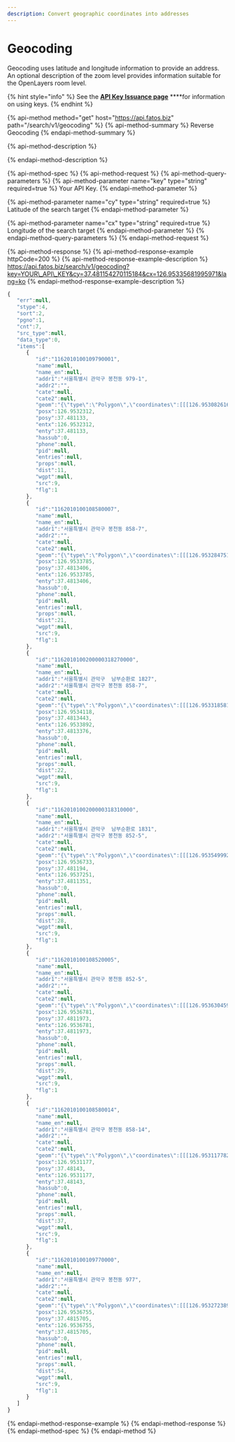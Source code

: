 ```yaml
---
description: Convert geographic coordinates into addresses
---
```


# Geocoding

Geocoding uses latitude and longitude information to provide an address. An optional description of the zoom level provides information suitable for the OpenLayers room level.

{% hint style="info" %}
See the [**API Key Issuance page**](../../get-your-api-key.md) ****for information on using keys.
{% endhint %}

{% api-method method="get" host="https://api.fatos.biz" path="/search/v1/geocoding" %}
{% api-method-summary %}
Reverse Geocoding
{% endapi-method-summary %}

{% api-method-description %}

{% endapi-method-description %}

{% api-method-spec %}
{% api-method-request %}
{% api-method-query-parameters %}
{% api-method-parameter name="key" type="string" required=true %}
Your API Key.
{% endapi-method-parameter %}

{% api-method-parameter name="cy" type="string" required=true %}
Latitude of the search target
{% endapi-method-parameter %}

{% api-method-parameter name="cx" type="string" required=true %}
Longitude of the search target
{% endapi-method-parameter %}
{% endapi-method-query-parameters %}
{% endapi-method-request %}

{% api-method-response %}
{% api-method-response-example httpCode=200 %}
{% api-method-response-example-description %}
https://api.fatos.biz/search/v1/geocoding?key=YOUR\_API\_KEY&cy=37.481154270115184&cx=126.95335681995971&lang=ko
{% endapi-method-response-example-description %}

```javascript
{
   "err":null,
   "stype":4,
   "sort":2,
   "pgno":1,
   "cnt":7,
   "src_type":null,
   "data_type":0,
   "items":[
      {
         "id":"1162010100109790001",
         "name":null,
         "name_en":null,
         "addr1":"서울특별시 관악구 봉천동 979-1",
         "addr2":"",
         "cate":null,
         "cate2":null,
         "geom":"{\"type\":\"Polygon\",\"coordinates\":[[[126.953082616,37.48190784],[126.95330847,37.481852713],[126.952992684,37.48145277],[126.953019523,37.481370195],[126.953970253,37.481000056],[126.953972299,37.480983298],[126.953966091,37.480968249],[126.953971821,37.48085013],[126.953936844,37.480740554],[126.953947977,37.480658658],[126.953946971,37.480640637],[126.953956492,37.480604601],[126.95294559,37.48100024],[126.952841556,37.480961606],[126.952722832,37.480198948],[126.95272197,37.481489002],[126.952762336,37.481501254],[126.953082616,37.48190784]]]}",
         "posx":126.9532312,
         "posy":37.481133,
         "entx":126.9532312,
         "enty":37.481133,
         "hassub":0,
         "phone":null,
         "pid":null,
         "entries":null,
         "props":null,
         "dist":11,
         "wgpt":null,
         "src":9,
         "flg":1
      },
      {
         "id":"1162010100108580007",
         "name":null,
         "name_en":null,
         "addr1":"서울특별시 관악구 봉천동 858-7",
         "addr2":"",
         "cate":null,
         "cate2":null,
         "geom":"{\"type\":\"Polygon\",\"coordinates\":[[[126.953284751,37.481491366],[126.953577002,37.481335462],[126.95346229,37.481199308],[126.953280623,37.481270556],[126.953255657,37.481291232],[126.953209704,37.481401144],[126.953284751,37.481491366]]]}",
         "posx":126.9533785,
         "posy":37.4813406,
         "entx":126.9533785,
         "enty":37.4813406,
         "hassub":0,
         "phone":null,
         "pid":null,
         "entries":null,
         "props":null,
         "dist":21,
         "wgpt":null,
         "src":9,
         "flg":1
      },
      {
         "id":"1162010100200000318270000",
         "name":null,
         "name_en":null,
         "addr1":"서울특별시 관악구  남부순환로 1827",
         "addr2":"서울특별시 관악구 봉천동 858-7",
         "cate":null,
         "cate2":null,
         "geom":"{\"type\":\"Polygon\",\"coordinates\":[[[126.953318581,37.481325593],[126.953276804,37.481414235],[126.953309794,37.481452541],[126.953561773,37.481327404],[126.953491279,37.481239708],[126.953318581,37.481325593]]]}",
         "posx":126.9534118,
         "posy":37.4813443,
         "entx":126.9533892,
         "enty":37.4813376,
         "hassub":0,
         "phone":null,
         "pid":null,
         "entries":null,
         "props":null,
         "dist":22,
         "wgpt":null,
         "src":9,
         "flg":1
      },
      {
         "id":"1162010100200000318310000",
         "name":null,
         "name_en":null,
         "addr1":"서울특별시 관악구  남부순환로 1831",
         "addr2":"서울특별시 관악구 봉천동 852-5",
         "cate":null,
         "cate2":null,
         "geom":"{\"type\":\"Polygon\",\"coordinates\":[[[126.953549992,37.481185312],[126.953613701,37.481275257],[126.953792607,37.481205232],[126.953737606,37.481111596],[126.953549992,37.481185312]]]}",
         "posx":126.9536733,
         "posy":37.481194,
         "entx":126.9537251,
         "enty":37.4811351,
         "hassub":0,
         "phone":null,
         "pid":null,
         "entries":null,
         "props":null,
         "dist":28,
         "wgpt":null,
         "src":9,
         "flg":1
      },
      {
         "id":"1162010100108520005",
         "name":null,
         "name_en":null,
         "addr1":"서울특별시 관악구 봉천동 852-5",
         "addr2":"",
         "cate":null,
         "cate2":null,
         "geom":"{\"type\":\"Polygon\",\"coordinates\":[[[126.953630459,37.481298227],[126.953820028,37.481228668],[126.953733931,37.481093212],[126.953528854,37.481173775],[126.953630459,37.481298227]]]}",
         "posx":126.9536781,
         "posy":37.4811973,
         "entx":126.9536781,
         "enty":37.4811973,
         "hassub":0,
         "phone":null,
         "pid":null,
         "entries":null,
         "props":null,
         "dist":29,
         "wgpt":null,
         "src":9,
         "flg":1
      },
      {
         "id":"1162010100108580014",
         "name":null,
         "name_en":null,
         "addr1":"서울특별시 관악구 봉천동 858-14",
         "addr2":"",
         "cate":null,
         "cate2":null,
         "geom":"{\"type\":\"Polygon\",\"coordinates\":[[[126.953117782,37.481612084],[126.953255657,37.481291232],[126.953280623,37.481270556],[126.953019523,37.481370195],[126.952992684,37.48145277],[126.953117782,37.481612084]]]}",
         "posx":126.9531177,
         "posy":37.48143,
         "entx":126.9531177,
         "enty":37.48143,
         "hassub":0,
         "phone":null,
         "pid":null,
         "entries":null,
         "props":null,
         "dist":37,
         "wgpt":null,
         "src":9,
         "flg":1
      },
      {
         "id":"1162010100109770000",
         "name":null,
         "name_en":null,
         "addr1":"서울특별시 관악구 봉천동 977",
         "addr2":"",
         "cate":null,
         "cate2":null,
         "geom":"{\"type\":\"Polygon\",\"coordinates\":[[[126.953272389,37.481806143],[126.95330847,37.481852713],[126.953865165,37.481673637],[126.954072514,37.481612058],[126.954054217,37.481582678],[126.954032519,37.481566992],[126.953983875,37.481575775],[126.953915368,37.481598451],[126.953861458,37.481584563],[126.953528854,37.481173775],[126.95346229,37.481199308],[126.953797894,37.481603511],[126.953783793,37.481641266],[126.953272389,37.481806143]]]}",
         "posx":126.9536755,
         "posy":37.4815705,
         "entx":126.9536755,
         "enty":37.4815705,
         "hassub":0,
         "phone":null,
         "pid":null,
         "entries":null,
         "props":null,
         "dist":54,
         "wgpt":null,
         "src":9,
         "flg":1
      }
   ]
}
```
{% endapi-method-response-example %}
{% endapi-method-response %}
{% endapi-method-spec %}
{% endapi-method %}

